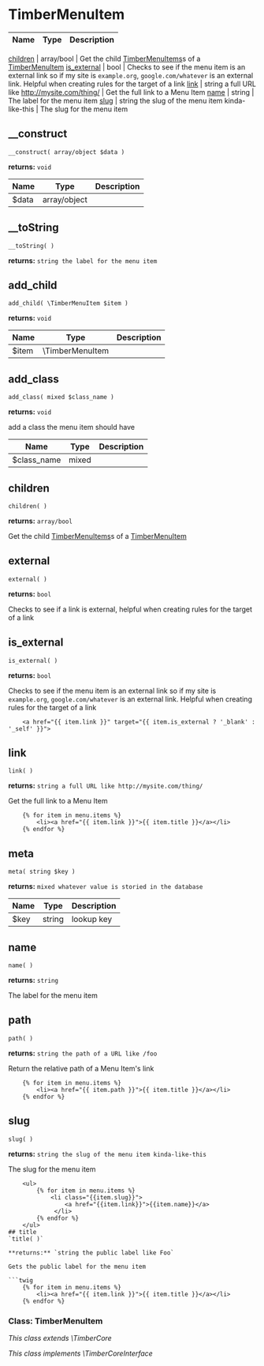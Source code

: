 
# TimberMenuItem




Name | Type | Description
---- | ---- | -----------

[children](#children) | array/bool | Get the child [TimberMenuItems](#TimberMenuItem)s of a [TimberMenuItem](#TimberMenuItem)
[is_external](#is_external) | bool | Checks to see if the menu item is an external link so if my site is `example.org`, `google.com/whatever` is an external link. Helpful when creating rules for the target of a link
[link](#link) | string a full URL like http://mysite.com/thing/ | Get the full link to a Menu Item
[name](#name) | string | The label for the menu item
[slug](#slug) | string the slug of the menu item kinda-like-this | The slug for the menu item
## __construct
`__construct( array/object $data )`

**returns:** `void`



Name | Type | Description
---- | ---- | -----------
$data | array/object | 


## __toString
`__toString( )`

**returns:** `string the label for the menu item`




## add_child
`add_child( \TimberMenuItem $item )`

**returns:** `void`



Name | Type | Description
---- | ---- | -----------
$item | \TimberMenuItem | 


## add_class
`add_class( mixed $class_name )`

**returns:** `void`

add a class the menu item should have

Name | Type | Description
---- | ---- | -----------
$class_name | mixed | 


## children
`children( )`

**returns:** `array/bool`

Get the child [TimberMenuItems](#TimberMenuItem)s of a [TimberMenuItem](#TimberMenuItem)


## external
`external( )`

**returns:** `bool`

Checks to see if a link is external, helpful when creating rules for the target of a link


## is_external
`is_external( )`

**returns:** `bool`

Checks to see if the menu item is an external link so if my site is `example.org`, `google.com/whatever` is an external link. Helpful when creating rules for the target of a link

```twig
	<a href="{{ item.link }}" target="{{ item.is_external ? '_blank' : '_self' }}">
```
## link
`link( )`

**returns:** `string a full URL like http://mysite.com/thing/`

Get the full link to a Menu Item

```twig
	{% for item in menu.items %}
	    <li><a href="{{ item.link }}">{{ item.title }}</a></li>
	{% endfor %}
```
## meta
`meta( string $key )`

**returns:** `mixed whatever value is storied in the database`



Name | Type | Description
---- | ---- | -----------
$key | string | lookup key


## name
`name( )`

**returns:** `string`

The label for the menu item


## path
`path( )`

**returns:** `string the path of a URL like /foo`

Return the relative path of a Menu Item's link

```twig
	{% for item in menu.items %}
	    <li><a href="{{ item.path }}">{{ item.title }}</a></li>
	{% endfor %}
```
## slug
`slug( )`

**returns:** `string the slug of the menu item kinda-like-this`

The slug for the menu item

```twig
	<ul>
	    {% for item in menu.items %}
	        <li class="{{item.slug}}">
	            <a href="{{item.link}}">{{item.name}}</a>
	         </li>
	    {% endfor %}
	</ul>
## title
`title( )`

**returns:** `string the public label like Foo`

Gets the public label for the menu item

```twig
	{% for item in menu.items %}
	    <li><a href="{{ item.link }}">{{ item.title }}</a></li>
	{% endfor %}
```

### Class: TimberMenuItem



*This class extends \TimberCore*

*This class implements \TimberCoreInterface*

